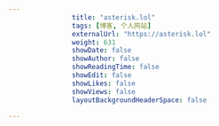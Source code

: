 ---
                title: "asterisk.lol"
                tags: [博客, 个人网站]
                externalUrl: "https://asterisk.lol"
                weight: 631
                showDate: false
                showAuthor: false
                showReadingTime: false
                showEdit: false
                showLikes: false
                showViews: false
                layoutBackgroundHeaderSpace: false
                ---

